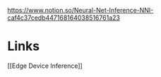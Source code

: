 
https://www.notion.so/Neural-Net-Inference-NNI-caf4c37cedb447168164038516761a23


# Links

[[Edge Device Inference]]